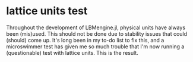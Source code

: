 # lattice units test

Throughout the development of LBMengine.jl, physical units have always been (mis)used. This should not be done due to stability issues that could (should) come up. It's long been in my to-do list to fix this, and a microswimmer test has given me so much trouble that I'm now running a (questionable) test with lattice units. This is the result.
